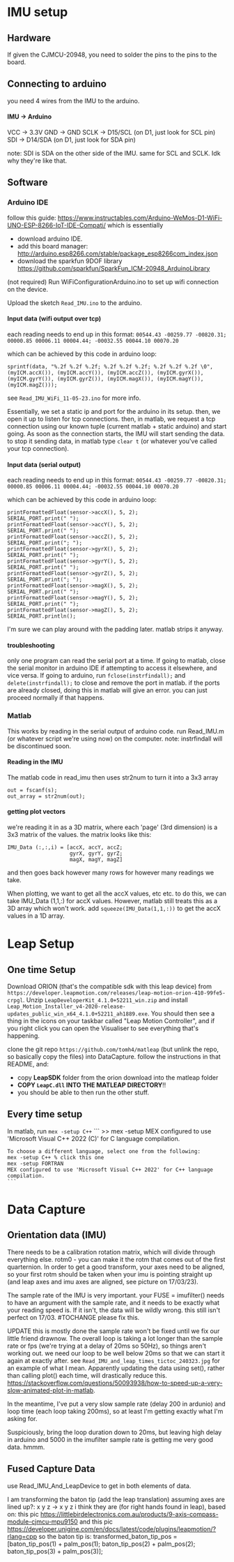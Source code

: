 # IMU setup
## Hardware
If given the CJMCU-20948, you need to solder the pins to the pins to the board.

## Connecting to arduino
you need 4 wires from the IMU to the arduino. 

#### IMU -> Arduino
VCC     -> 3.3V
GND     -> GND
SCLK    -> D15/SCL (on D1, just look for SCL pin)
SDI     -> D14/SDA (on D1, just look for SDA pin)

note: SDI is SDA on the other side of the IMU. same for SCL and SCLK. Idk why they're like that.


## Software

### Arduino IDE
follow this guide: https://www.instructables.com/Arduino-WeMos-D1-WiFi-UNO-ESP-8266-IoT-IDE-Compati/ which is essentially
- download arduino IDE. 
- add this board manager: http://arduino.esp8266.com/stable/package_esp8266com_index.json
- download the sparkfun 9DOF library https://github.com/sparkfun/SparkFun_ICM-20948_ArduinoLibrary

(not required) Run WiFiConfigurationArduino.ino to set up wifi connection on the device.

Upload the sketch `Read_IMU.ino` to the arduino.

#### Input data (wifi output over tcp)
each reading needs to end up in this format: 
`00544.43 -00259.77 -00820.31; 00000.85 00006.11 00004.44; -00032.55 00044.10 00070.20`

which can be achieved by this code in arduino loop:

`sprintf(data, "%.2f %.2f %.2f; %.2f %.2f %.2f; %.2f %.2f %.2f \0", (myICM.accX()), (myICM.accY()), (myICM.accZ()), (myICM.gyrX()), (myICM.gyrY()), (myICM.gyrZ()), (myICM.magX()), (myICM.magY()), (myICM.magZ()));`

see `Read_IMU_WiFi_11-05-23.ino` for more info.

Essentially, we set a static ip and port for the arduino in its setup. then, we open it up to listen for tcp connections. then, in matlab, we request a tcp connection using our known tuple (current matlab + static arduino) and start going. As soon as the connection starts, the IMU will start sending the data. to stop it sending data, in matlab type `clear t` (or whatever you've called your tcp connection).

#### Input data (serial output)
each reading needs to end up in this format: 
`00544.43 -00259.77 -00820.31; 00000.85 00006.11 00004.44; -00032.55 00044.10 00070.20`

which can be achieved by this code in arduino loop:
```
printFormattedFloat(sensor->accX(), 5, 2);
SERIAL_PORT.print(" ");
printFormattedFloat(sensor->accY(), 5, 2);
SERIAL_PORT.print(" ");
printFormattedFloat(sensor->accZ(), 5, 2);
SERIAL_PORT.print("; ");
printFormattedFloat(sensor->gyrX(), 5, 2);
SERIAL_PORT.print(" ");
printFormattedFloat(sensor->gyrY(), 5, 2);
SERIAL_PORT.print(" ");
printFormattedFloat(sensor->gyrZ(), 5, 2);
SERIAL_PORT.print("; ");
printFormattedFloat(sensor->magX(), 5, 2);
SERIAL_PORT.print(" ");
printFormattedFloat(sensor->magY(), 5, 2);
SERIAL_PORT.print(" ");
printFormattedFloat(sensor->magZ(), 5, 2);
SERIAL_PORT.println();
```

I'm sure we can play around with the padding later. matlab strips it anyway.


#### troubleshooting
only one program can read the serial port at a time. 
If going to matlab, close the serial monitor in arduino IDE if attempting to access it elsewhere, and vice versa.
If going to arduino, run `fclose(instrfindall);` and `delete(instrfindall);` to close and remove the port in matlab.
    if the ports are already closed, doing this in matlab will give an error. you can just proceed normally if that happens.

### Matlab
This  works by reading in the serial output of arduino code. 
run Read_IMU.m (or whatever script we're using now) on the computer. note: instrfindall will be discontinued soon.

#### Reading in the IMU
The matlab code in read_imu then uses str2num to turn it into a 3x3 array

```
out = fscanf(s);
out_array = str2num(out);
```

#### getting plot vectors 
we're reading it in as a 3D matrix, where each 'page' (3rd dimension) is a 3x3 matrix of the values. the matrix looks like this:
```
IMU_Data (:,:,i) = [accX, accY, accZ;
                    gyrX, gyrY, gyrZ;
                    magX, magY, magZ]
```
and then goes back however many rows for however many readings we take.

When plotting, we want to get all the accX values, etc etc. to do this, we can take
IMU_Data (1,1,:) for accX values. However, matlab still treats this as a 3D array which won't work. add `squeeze(IMU_Data(1,1,:))` to get the accX values in a 1D array.   


# Leap Setup
## One time Setup
Download ORION (that's the compatible sdk with this leap device) from `https://developer.leapmotion.com/releases/leap-motion-orion-410-99fe5-crpgl`. Unzip `LeapDeveloperKit_4.1.0+52211_win.zip` and install `Leap_Motion_Installer_v4-2020-release-updates_public_win_x64_4.1.0+52211_ah1889.exe`. You should then see a thing in the icons on your taskbar called "Leap Motion Controller", and if you right click you can open the Visualiser to see everything that's happening.

clone the git repo `https://github.com/tomh4/matleap` (but unlink the repo, so basically copy the files) into DataCapture. follow the instructions in that README, and:  
- copy **LeapSDK** folder from the orion download into the matleap folder
- **COPY `LeapC.dll` INTO THE MATLEAP DIRECTORY**!!
- you should be able to then run the other stuff.

## Every time setup
In matlab, run  `mex -setup C++`
    ```
    >> mex -setup
    MEX configured to use 'Microsoft Visual C++ 2022 (C)' for C language compilation.

    To choose a different language, select one from the following:
    mex -setup C++ % click this one
    mex -setup FORTRAN
    MEX configured to use 'Microsoft Visual C++ 2022' for C++ language compilation.
    ```


# Data Capture
## Orientation data (IMU)
There needs to be a calibration rotation matrix, which will divide through everything else. rotm0 - you can make it the rotm that comes out of the first quarternion. In order to get a good transform, your axes need to be aligned, so your first rotm should be taken when your imu is pointing straight up (and leap axes and imu axes are aligned, see picture on 17/03/23).

The sample rate of the IMU is very important. your FUSE = imufilter() needs to have an argument with the sample rate, and it needs to be exactly what your reading speed is. If it isn't, the data will be wildly wrong. this still isn't perfect on 17/03. #TOCHANGE please fix this.

UPDATE this is mostly done
    the sample rate won't be fixed until we fix our little friend drawnow. The overall loop is taking a lot longer than the sample rate or fps (we're trying at a delay of 20ms so 50Hz), so things aren't working out. we need our loop to be well below 20ms so that we can start it again at exactly after. see `Read_IMU_and_leap_times_tictoc_240323.jpg` for an example of what I mean. Apparently updating the data using set(), rather than calling plot() each time, will drastically reduce this. https://stackoverflow.com/questions/50093938/how-to-speed-up-a-very-slow-animated-plot-in-matlab. 


In the meantime, I've put a very slow sample rate (delay 200 in ardunio) and loop time (each loop taking 200ms), so at least I'm getting exactly what I'm asking for.

Suspiciously, bring the loop duration down to 20ms, but leaving high delay in arduino and 5000 in the imufilter sample rate is getting me very good data. hmmm.

## Fused Capture Data
use Read_IMU_And_LeapDevice  to get in both elements of data.

I am transforming the baton tip (add the leap translation) assuming axes are lined up?: x y z -> x y z
i think they are (for right hands found in leap), based on: 
this pic https://littlebirdelectronics.com.au/products/9-axis-compass-module-cjmcu-mpu9150
and this pic https://developer.unigine.com/en/docs/latest/code/plugins/leapmotion/?rlang=cpp
so the baton tip is:
    transformed_baton_tip_pos = [baton_tip_pos(1) + palm_pos(1); baton_tip_pos(2) + palm_pos(2); baton_tip_pos(3) + palm_pos(3)];